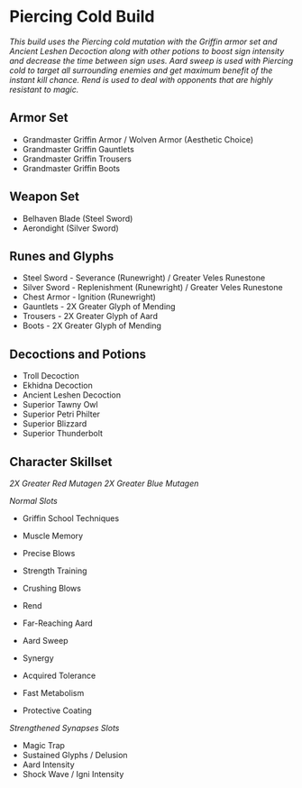 # Piercing Cold Build

*This build uses the Piercing cold mutation with the Griffin armor set and Ancient Leshen Decoction along with other potions to boost sign intensity and decrease the time between sign uses. Aard sweep is used with Piercing cold to target all surrounding enemies and get maximum benefit of the instant kill chance. Rend is used to deal with opponents that are highly resistant to magic.*

## Armor Set

* Grandmaster Griffin Armor / Wolven Armor (Aesthetic Choice)
* Grandmaster Griffin Gauntlets
* Grandmaster Griffin Trousers
* Grandmaster Griffin Boots

## Weapon Set

* Belhaven Blade (Steel Sword)
* Aerondight (Silver Sword)

## Runes and Glyphs

* Steel Sword - Severance (Runewright) / Greater Veles Runestone
* Silver Sword - Replenishment (Runewright) / Greater Veles Runestone
* Chest Armor - Ignition (Runewright)
* Gauntlets - 2X Greater Glyph of Mending
* Trousers - 2X Greater Glyph of Aard
* Boots - 2X Greater Glyph of Mending

## Decoctions and Potions

* Troll Decoction
* Ekhidna Decoction
* Ancient Leshen Decoction
* Superior Tawny Owl
* Superior Petri Philter
* Superior Blizzard
* Superior Thunderbolt

## Character Skillset

*2X Greater Red Mutagen*
*2X Greater Blue Mutagen*

*Normal Slots*
* Griffin School Techniques
* Muscle Memory
* Precise Blows

* Strength Training
* Crushing Blows
* Rend

* Far-Reaching Aard
* Aard Sweep
* Synergy

* Acquired Tolerance
* Fast Metabolism
* Protective Coating

*Strengthened Synapses Slots*
* Magic Trap
* Sustained Glyphs / Delusion
* Aard Intensity
* Shock Wave / Igni Intensity